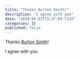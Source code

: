 ```yaml
---
title: "Thanks Burton Smith!"
description: "I agree with you"
date: "2019-06-01T15:27:09.723Z"
categories: []
published: false
---
```


Thanks [Burton Smith](https://medium.com/u/53ce9dc5637e)! 

I agree with you